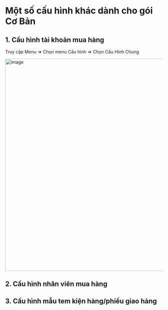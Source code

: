 # Một số cấu hình khác dành cho gói Cơ Bản

## 1. Cấu hình tài khoản mua hàng

Truy cập Menu => Chọn menu Cấu hình => Chọn Cấu Hình Chung

<img width="679" alt="image" src="https://user-images.githubusercontent.com/73226975/175525882-ac185896-1969-4f0a-9182-53b248cba556.png">


## 2. Cấu hình nhân viên mua hàng


## 3. Cấu hình mẫu tem kiện hàng/phiếu giao hàng
